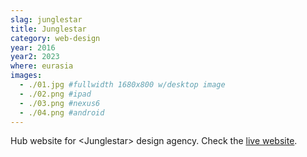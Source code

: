 ```yaml
---
slag: junglestar
title: Junglestar
category: web-design
year: 2016
year2: 2023
where: eurasia
images:
  - ./01.jpg #fullwidth 1680x800 w/desktop image
  - ./02.png #ipad
  - ./03.png #nexus6
  - ./04.png #android
---
```


Hub website for &lt;Junglestar&gt; design agency.
Check the [live website](https://junglestar.org?source=rokma.com).
